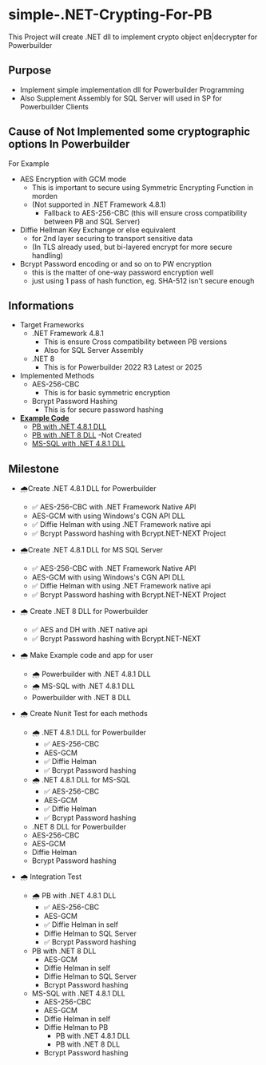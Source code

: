 # simple-.NET-Crypting-For-PB
This Project will create .NET dll to implement crypto object en|decrypter for Powerbuilder

## Purpose
- Implement simple implementation dll for Powerbuilder Programming
- Also Supplement Assembly for SQL Server will used in SP for Powerbuilder Clients

## Cause of Not Implemented some cryptographic options In Powerbuilder
For Example
- AES Encryption with GCM mode
  - This is important to secure using Symmetric Encrypting Function in morden
  - (Not supported in .NET Framework 4.8.1)
    - Fallback to AES-256-CBC (this will ensure cross compatibility between PB and SQL Server)
- Diffie Hellman Key Exchange or else equivalent
  - for 2nd layer securing to transport sensitive data 
  - (In TLS already used, but bi-layered encrypt for more secure handling)
- Bcrypt Password encoding or and so on to PW encryption
  - this is the matter of one-way password encryption well
  - just using 1 pass of hash function, eg. SHA-512 isn't secure enough

## Informations
- Target Frameworks
  - .NET Framework 4.8.1
    - This is ensure Cross compatibility between PB versions
    - Also for SQL Server Assembly
  - .NET 8
    - This is for Powerbuilder 2022 R3 Latest or 2025
- Implemented Methods
  - AES-256-CBC
    - This is for basic symmetric encryption
  - Bcrypt Password Hashing
    - This is for secure password hashing
- **[Example Code](https://github.com/yuseok-kim-edushare/simple-.net-Crypting-For-PowerBuilder/tree/main/Examples)**
  - [PB with .NET 4.8.1 DLL](https://github.com/yuseok-kim-edushare/simple-.net-Crypting-For-PowerBuilder/tree/main/Examples/Powerbuilder-Net%204.8)
  - [PB with .NET 8 DLL](https://github.com/yuseok-kim-edushare/simple-.net-Crypting-For-PowerBuilder/tree/main/Examples/Powerbuilder-Net%208) -Not Created
  - [MS-SQL with .NET 4.8.1 DLL](https://github.com/yuseok-kim-edushare/simple-.net-Crypting-For-PowerBuilder/tree/main/Examples/MS-SQL-Net%204.8)

  
## Milestone
- 🌧️Create .NET 4.8.1 DLL for Powerbuilder
  - ✅ AES-256-CBC with .NET Framework Native API
  - AES-GCM with using Windows's CGN API DLL
  - ✅ Diffie Helman with using .NET Framework native api
  - ✅ Bcrypt Password hashing with Bcrypt.NET-NEXT Project
- 🌧️Create .NET 4.8.1 DLL for MS SQL Server
  - ✅ AES-256-CBC with .NET Framework Native API
  - AES-GCM with using Windows's CGN API DLL
  - ✅ Diffie Helman with using .NET Framework native api
  - ✅ Bcrypt Password hashing with Bcrypt.NET-NEXT Project
- 🌧️ Create .NET 8 DLL for Powerbuilder
  - ✅ AES and DH with .NET native api
  - ✅ Bcrypt Password hashing with Bcrypt.NET-NEXT

- 🌧️ Make Example code and app for user
  - 🌧️ Powerbuilder with .NET 4.8.1 DLL
  - 🌧️ MS-SQL with .NET 4.8.1 DLL
  - Powerbuilder with .NET 8 DLL

- 🌧️ Create Nunit Test for each methods
  - 🌧️ .NET 4.8.1 DLL for Powerbuilder
    - ✅ AES-256-CBC
    - AES-GCM
    - ✅ Diffie Helman
    - ✅ Bcrypt Password hashing
  - 🌧️ .NET 4.8.1 DLL for MS-SQL
    - ✅ AES-256-CBC
    - AES-GCM
    - ✅ Diffie Helman
    - ✅ Bcrypt Password hashing
  -  .NET 8 DLL for Powerbuilder
    - AES-256-CBC
    - AES-GCM
    - Diffie Helman
    - Bcrypt Password hashing

- 🌧️ Integration Test
  - 🌧️ PB with .NET 4.8.1 DLL
    - ✅ AES-256-CBC
    - AES-GCM
    - ✅ Diffie Helman in self
    - Diffie Helman to SQL Server
    - ✅ Bcrypt Password hashing
  - PB with .NET 8 DLL
    - AES-GCM
    - Diffie Helman in self
    - Diffie Helman to SQL Server
    - Bcrypt Password hashing
  - MS-SQL with .NET 4.8.1 DLL
    - AES-256-CBC
    - AES-GCM
    - Diffie Helman in self
    - Diffie Helman to PB
      - PB with .NET 4.8.1 DLL
      - PB with .NET 8 DLL
    - Bcrypt Password hashing



